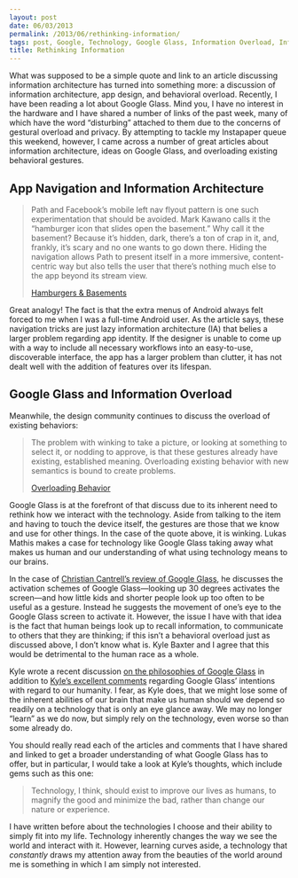 ```yaml
---
layout: post
date: 06/03/2013
permalink: /2013/06/rethinking-information/
tags: post, Google, Technology, Google Glass, Information Overload, Information Architecture, Information
title: Rethinking Information
---
```


<p>What was supposed to be a simple quote and link to an article discussing information architecture has turned into something more: a discussion of information architecture, app design, and behavioral overload. Recently, I have been reading a lot about Google Glass. Mind you, I have no interest in the hardware and I have shared a number of links of the past week, many of which have the word &#8220;disturbing&#8221; attached to them due to the concerns of gestural overload and privacy. By attempting to tackle my Instapaper queue this weekend, however, I came across a number of great articles about information architecture, ideas on Google Glass, and overloading existing behavioral gestures.</p>

<h2>App Navigation and Information Architecture</h2>

<blockquote>
  <p>Path and Facebook’s mobile left nav flyout pattern is one such experimentation that should be avoided. Mark Kawano calls it the “hamburger icon that slides open the basement.” Why call it the basement? Because it’s hidden, dark, there’s a ton of crap in it, and, frankly, it’s scary and no one wants to go down there. Hiding the navigation allows Path to present itself in a more immersive, content-centric way but also tells the user that there’s nothing much else to the app beyond its stream view.</p>
  
  <p><a href="http://jxnblk.tumblr.com/post/36218805036/hamburgers-basements-why-not-to-use-left-nav-flyouts" title="Why Not to Use Left Nav Flyouts - Jxnblk">Hamburgers &amp; Basements</a></p>
</blockquote>

<p>Great analogy! The fact is that the extra menus of Android always felt forced to me when I was a full-time Android user. As the article says, these navigation tricks are just lazy information architecture (IA) that belies a larger problem regarding app identity. If the designer is unable to come up with a way to include all necessary workflows into an easy-to-use, discoverable interface, the app has a larger problem than clutter, it has not dealt well with the addition of features over its lifespan.</p>

<h2>Google Glass and Information Overload</h2>

<p>Meanwhile, the design community continues to discuss the overload of existing behaviors:</p>

<blockquote>
  <p>The problem with winking to take a picture, or looking at something to select it, or nodding to approve, is that these gestures already have existing, established meaning. Overloading existing behavior with new semantics is bound to create problems.</p>
  
  <p><a href="http://ignorethecode.net/blog/2013/05/09/overloading_behavior/" title="Overloading Behavior - Ignore the Code">Overloading Behavior</a></p>
</blockquote>

<p>Google Glass is at the forefront of that discuss due to its inherent need to rethink how we interact with the technology. Aside from talking to the item and having to touch the device itself, the gestures are those that we know and use for other things. In the case of the quote above, it is winking. Lukas Mathis makes a case for technology like Google Glass taking away what makes us human and our understanding of what using technology means to our brains.</p>

<p>In the case of <a href="http://www.livingdigitally.net/2013/05/review-of-google-glass.html" title="Review of Google Glass - Living Digitally">Christian Cantrell&#8217;s review of Google Glass</a>, he discusses the activation schemes of Google Glass—looking up 30 degrees activates the screen—and how little kids and shorter people look up too often to be useful as a gesture. Instead he suggests the movement of one&#8217;s eye to the Google Glass screen to activate it. However, the issue I have with that idea is the fact that human beings look up to recall information, to communicate to others that they are thinking; if this isn&#8217;t a behavioral overload just as discussed above, I don&#8217;t know what is. Kyle Baxter and I agree that this would be detrimental to the human race as a whole.</p>

<p>Kyle wrote a recent discussion <a href="http://tightwind.net/2013/05/on-the-philosophy-of-google-glass/" title="On the Philosophy of Google Glass - TightWind">on the philosophies of Google Glass</a> in addition to <a href="http://jayray.engineeredeloquence.com/post/51891707093/dueling-philosophies-for-wearable-tech-tightwind" title="Dueling Philosophies for Wearable Tech - Engineered Eloquence">Kyle&#8217;s excellent comments</a> regarding Google Glass&#8217; intentions with regard to our humanity. I fear, as Kyle does, that we might lose some of the inherent abilities of our brain that make us human should we depend so readily on a technology that is only an eye glance away. We may no longer &#8220;learn&#8221; as we do now, but simply rely on the technology, even worse so than some already do.</p>

<p>You should really read each of the articles and comments that I have shared and linked to get a broader understanding of what Google Glass has to offer, but in particular, I would take a look at Kyle&#8217;s thoughts, which include gems such as this one:</p>

<blockquote>
  <p>Technology, I think, should exist to improve our lives as humans, to magnify the good and minimize the bad, rather than change our nature or experience.</p>
</blockquote>

<p>I have written before about the technologies I choose and their ability to simply fit into my life. Technology inherently changes the way we see the world and interact with it. However, learning curves aside, a technology that <em>constantly</em> draws my attention away from the beauties of the world around me is something in which I am simply not interested.</p>